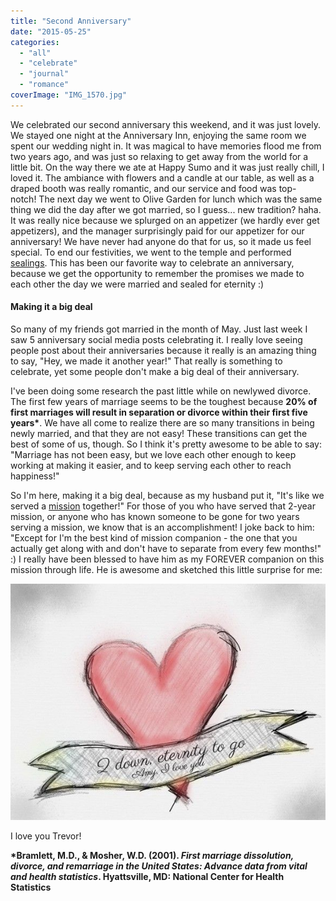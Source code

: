 ```yaml
---
title: "Second Anniversary"
date: "2015-05-25"
categories: 
  - "all"
  - "celebrate"
  - "journal"
  - "romance"
coverImage: "IMG_1570.jpg"
---
```


We celebrated our second anniversary this weekend, and it was just lovely. We stayed one night at the Anniversary Inn, enjoying the same room we spent our wedding night in. It was magical to have memories flood me from two years ago, and was just so relaxing to get away from the world for a little bit. On the way there we ate at Happy Sumo and it was just really chill, I loved it. The ambiance with flowers and a candle at our table, as well as a draped booth was really romantic, and our service and food was top-notch! The next day we went to Olive Garden for lunch which was the same thing we did the day after we got married, so I guess... new tradition? haha. It was really nice because we splurged on an appetizer (we hardly ever get appetizers), and the manager surprisingly paid for our appetizer for our anniversary! We have never had anyone do that for us, so it made us feel special. To end our festivities, we went to the temple and performed [sealings](http://www.mormon.org/faq/topic/temples/question/together-forever). This has been our favorite way to celebrate an anniversary, because we get the opportunity to remember the promises we made to each other the day we were married and sealed for eternity :)

#### Making it a big deal

So many of my friends got married in the month of May. Just last week I saw 5 anniversary social media posts celebrating it. I really love seeing people post about their anniversaries because it really is an amazing thing to say, "Hey, we made it another year!" That really is something to celebrate, yet some people don't make a big deal of their anniversary.

I've been doing some research the past little while on newlywed divorce. The first few years of marriage seems to be the toughest because **20% of first marriages will result in separation or divorce within their first five years\***. We have all come to realize there are so many transitions in being newly married, and that they are not easy! These transitions can get the best of some of us, though. So I think it's pretty awesome to be able to say: "Marriage has not been easy, but we love each other enough to keep working at making it easier, and to keep serving each other to reach happiness!"

So I'm here, making it a big deal, because as my husband put it, "It's like we served a [mission](http://www.mormon.org/faq/topic/missionaries) together!" For those of you who have served that 2-year mission, or anyone who has known someone to be gone for two years serving a mission, we know that is an accomplishment! I joke back to him: "Except for I'm the best kind of mission companion - the one that you actually get along with and don't have to separate from every few months!" :) I really have been blessed to have him as my FOREVER companion on this mission through life. He is awesome and sketched this little surprise for me:

[![celebrating second wedding anniversary, anniversary sketch, ](images/IMG_1531.jpg)](http://freshlymarried.com/wp-content/uploads/2015/05/IMG_1531.jpg)

I love you Trevor!

**\*Bramlett, M.D., & Mosher, W.D. (2001). _First marriage dissolution, divorce, and remarriage in the United States: Advance data from vital and health statistics_. Hyattsville, MD: National Center for Health Statistics**
